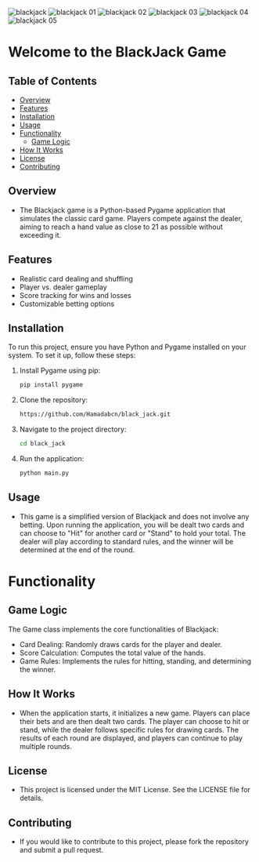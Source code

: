 ![blackjack](https://github.com/user-attachments/assets/679f909e-b676-4c0f-b249-51351b95dbff)
![blackjack 01](https://github.com/user-attachments/assets/22002427-732f-41fe-8f8a-0d0f8bae46b6)
![blackjack 02](https://github.com/user-attachments/assets/45929964-1c54-466f-aa70-70fd8c6efb2f)
![blackjack 03](https://github.com/user-attachments/assets/82a2a3c6-ac75-4179-a59a-0ae4d44a0f5b)
![blackjack 04](https://github.com/user-attachments/assets/33402862-ee55-42d3-91db-da18b2918486)
![blackjack 05](https://github.com/user-attachments/assets/dc5bfdf8-6446-4307-8447-c12d6df5a716)

# Welcome to the BlackJack Game

## Table of Contents
- [Overview](#overview)
- [Features](#features)
- [Installation](#installation)
- [Usage](#usage)
- [Functionality](#functionality)
  - [Game Logic](#game-logic)
- [How It Works](#how-it-works)
- [License](#license)
- [Contributing](#contributing)

## Overview
- The Blackjack game is a Python-based Pygame application that simulates the classic card game. Players compete against the dealer, aiming to reach a hand value as close to 21 as possible without exceeding it.

## Features
- Realistic card dealing and shuffling
- Player vs. dealer gameplay
- Score tracking for wins and losses
- Customizable betting options

## Installation
To run this project, ensure you have Python and Pygame installed on your system. To set it up, follow these steps:

1. Install Pygame using pip:
   ```bash
   pip install pygame

2. Clone the repository:
   ```bash
   https://github.com/Hamadabcn/black_jack.git

3. Navigate to the project directory:
   ```bash
   cd black_jack

4. Run the application:
   ```bash
   python main.py

## Usage
- This game is a simplified version of Blackjack and does not involve any betting. Upon running the application, you will be dealt two cards and can choose to "Hit" for another card or "Stand" to hold your total. The dealer will play according to standard rules, and the winner will be determined at the end of the round.

# Functionality
## Game Logic
The Game class implements the core functionalities of Blackjack:
- Card Dealing: Randomly draws cards for the player and dealer.
- Score Calculation: Computes the total value of the hands.
- Game Rules: Implements the rules for hitting, standing, and determining the winner.

## How It Works
- When the application starts, it initializes a new game. Players can place their bets and are then dealt two cards. The player can choose to hit or stand, while the dealer follows specific rules for drawing cards. The results of each round are displayed, and players can continue to play multiple rounds.

## License
- This project is licensed under the MIT License. See the LICENSE file for details.

## Contributing
- If you would like to contribute to this project, please fork the repository and submit a pull request.

